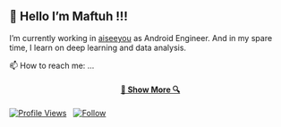 ## 👋 Hello I’m Maftuh !!!

I’m currently working in [aiseeyou](https://aiseeyou.tech/) as Android Engineer. And in my spare time, I learn on deep learning and data analysis.


 📫 How to reach me: ...


<h4 align="center">
  <a href="https://github.com/maftuhm?tab=repositories" title="Show Repositories">🔎 Show More 🔍</a>
</h4>

[![Profile Views](https://komarev.com/ghpvc/?username=maftuhm&color=yellowgreen&style=plastic&label=Profile+Views)](https://github.com/maftuhm) &nbsp;
[![Follow](https://img.shields.io/github/followers/maftuhm?label=Follow&style=plastic)](https://github.com/maftuhm) &nbsp;